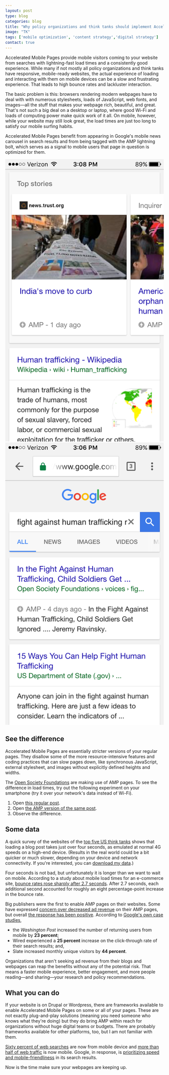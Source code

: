 ```yaml
---
layout: post
type: blog
categories: blog
title: "Why policy organizations and think tanks should implement Accelerated Mobile Pages"
image: "TK"
tags: ['mobile optimization', 'content strategy','digital strategy']
contact: true
---
```


Accelerated Mobile Pages provide mobile visitors coming to your website from searches with lightning-fast load times and a consistently good experience. While many if not mostly all policy organizations and think tanks have responsive, mobile-ready websites, the actual experience of loading and interacting with them on mobile devices can be a slow and frustrating experience. That leads to high bounce rates and lackluster interaction.

The basic problem is this: browsers rendering modern webpages have to deal with with numerous stylesheets, loads of JavaScript, web fonts, and images—all the stuff that makes your webpage rich, beautiful, and great. That's not such a big deal on a desktop or laptop, where good Wi-Fi and loads of computing power make quick work of it all. On mobile, however, while your website may still look great, the load times are just too long to satisfy our mobile surfing habits.

Accelerated Mobile Pages benefit from appearing in Google's mobile news carousel in search results and from being tagged with the AMP lightning bolt, which serves as a signal to mobile users that page in question is optimized for them.

![AMP news carousel](/assets/amp-news-carousel.png) ![AMP search result](/assets/amp-search-result.png)

## See the difference

Accelerated Mobile Pages are essentially stricter versions of your regular pages. They disallow some of the more resource-intensive features and coding practices that can slow pages down, like synchronous JavaScript, external stylesheet, and images without explicitly defined heights and widths.

The [Open Society Foundations](https://www.opensocietyfoundations.org/) are making use of AMP pages. To see the difference in load times, try out the following experiment on your smartphone (try it over your network's data instead of Wi-Fi).

1. Open [this regular post](https://www.opensocietyfoundations.org/voices/fight-against-human-trafficking-child-soldiers-get-ignored).  
2. Open [the AMP version of the same post](https://cdn.ampproject.org/c/s/apps.opensocietyfoundations.org/amp/voices/fight-against-human-trafficking-child-soldiers-get-ignored).
3. Observe the difference.

## Some data

A quick survey of the websites of the [top five US think tanks](http://www.thinktankwatch.com/2016/01/2016-think-tank-rankings-cheat-sheet.html) shows that loading a blog post takes just over four seconds, as emulated at normal 4G speeds on a high-end device. (Results in the real world could be a bit quicker or much slower, depending on your device and network connectivity. If you're interested, you can [download my data][link to data].)

Four seconds is not bad, but unfortunately it is longer than we want to wait on mobile. According to a study about mobile load times for an e-commerce site, [bounce rates rose sharply after 2.7 seconds](https://www.soasta.com/blog/mobile-web-performance-monitoring-conversion-rate/). After 2.7 seconds, each additional second accounted for roughly an eight percentage-point increase in the bounce rate.

Big publishers were the first to enable AMP pages on their websites. Some have expressed [concern over decreased ad revenue](https://searchenginewatch.com/2016/10/31/publishers-are-struggling-with-amp-page-monetization/) on their AMP pages, but overall [the response has been positive](http://digiday.com/publishers/publishers-excited-google-amp-traffic-wonder-revenue-will-follow/). According to [Google's own case studies](https://www.ampproject.org/case-studies/), 

- the *Washington Post* increased the number of returning users from mobile by **23 percent**;
- Wired experienced a **25 percent** increase on the click-through rate of their search results; and,
- Slate increased monthly unique visitors by **44 percent**.

Organizations that aren't seeking ad revenue from their blogs and webpages can reap the benefits without any of the potential risk. That means a faster mobile experience, better engagement, and more people reading—and sharing—your research and policy recommendations.

## What you can do

If your website is on Drupal or Wordpress, there are frameworks available to enable Accelerated Mobile Pages on some or all of your pages. These are not exactly plug-and-play solutions (meaning you need someone who knows what they're doing) but they do bring AMP within reach for organizations without huge digital teams or budgets. There are probably frameworks available for other platforms, too, but I am not familiar with them.

[Sixty percent of web searches](http://www.codefuel.com/blog/60-percent-searches-now-mobile-devices/) are now from mobile device and [more than half of web traffic](http://business.newsfactor.com/story.xhtml?story_id=022001GSLLSU) is now mobile. Google, in response, is [prioritizing speed and mobile-friendliness](https://www.wired.com/2016/02/google-will-now-favor-pages-use-fast-loading-tech/) in its search results. 

Now is the time make sure your webpages are keeping up. 

[link to data]:/assets/page-load-speeds.csv